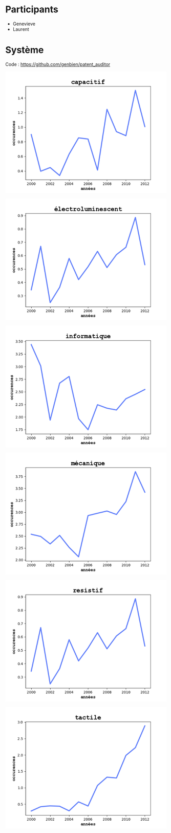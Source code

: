 # Participants

- Genevieve
- Laurent

# Système

Code : https://github.com/genbien/patent_auditor

![capacitif](capacitif.png)

![electroluminescent](electroluminescent.png)

![informatique](informatique.png)

![mecanique](mecanique.png)

![resistif](resistif.png)

![tactile](tactile.png)
